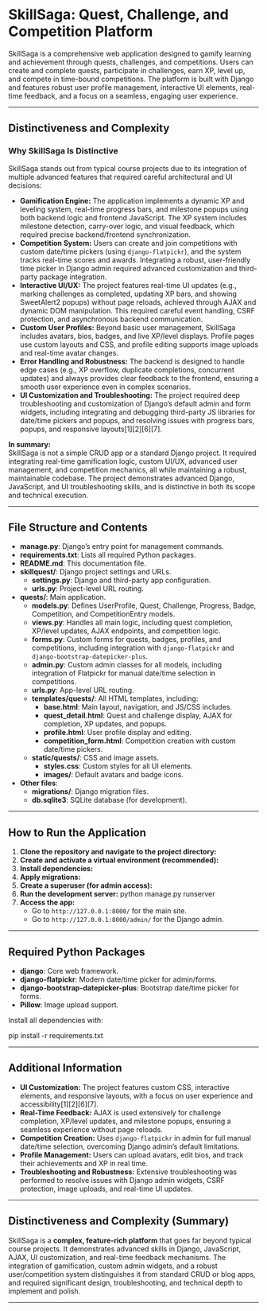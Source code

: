 
# SkillSaga: Quest, Challenge, and Competition Platform

SkillSaga is a comprehensive web application designed to gamify learning and achievement through quests, challenges, and competitions. Users can create and complete quests, participate in challenges, earn XP, level up, and compete in time-bound competitions. The platform is built with Django and features robust user profile management, interactive UI elements, real-time feedback, and a focus on a seamless, engaging user experience.

---

## Distinctiveness and Complexity

### Why SkillSaga Is Distinctive

SkillSaga stands out from typical course projects due to its integration of multiple advanced features that required careful architectural and UI decisions:

- **Gamification Engine:** The application implements a dynamic XP and leveling system, real-time progress bars, and milestone popups using both backend logic and frontend JavaScript. The XP system includes milestone detection, carry-over logic, and visual feedback, which required precise backend/frontend synchronization.
- **Competition System:** Users can create and join competitions with custom date/time pickers (using `django-flatpickr`), and the system tracks real-time scores and awards. Integrating a robust, user-friendly time picker in Django admin required advanced customization and third-party package integration.
- **Interactive UI/UX:** The project features real-time UI updates (e.g., marking challenges as completed, updating XP bars, and showing SweetAlert2 popups) without page reloads, achieved through AJAX and dynamic DOM manipulation. This required careful event handling, CSRF protection, and asynchronous backend communication.
- **Custom User Profiles:** Beyond basic user management, SkillSaga includes avatars, bios, badges, and live XP/level displays. Profile pages use custom layouts and CSS, and profile editing supports image uploads and real-time avatar changes.
- **Error Handling and Robustness:** The backend is designed to handle edge cases (e.g., XP overflow, duplicate completions, concurrent updates) and always provides clear feedback to the frontend, ensuring a smooth user experience even in complex scenarios.
- **UI Customization and Troubleshooting:** The project required deep troubleshooting and customization of Django’s default admin and form widgets, including integrating and debugging third-party JS libraries for date/time pickers and popups, and resolving issues with progress bars, popups, and responsive layouts[1][2][6][7].

**In summary:**  
SkillSaga is not a simple CRUD app or a standard Django project. It required integrating real-time gamification logic, custom UI/UX, advanced user management, and competition mechanics, all while maintaining a robust, maintainable codebase. The project demonstrates advanced Django, JavaScript, and UI troubleshooting skills, and is distinctive in both its scope and technical execution.

---

## File Structure and Contents

- **manage.py**: Django’s entry point for management commands.
- **requirements.txt**: Lists all required Python packages.
- **README.md**: This documentation file.
- **skillquest/**: Django project settings and URLs.
  - **settings.py**: Django and third-party app configuration.
  - **urls.py**: Project-level URL routing.
- **quests/**: Main application.
  - **models.py**: Defines UserProfile, Quest, Challenge, Progress, Badge, Competition, and CompetitionEntry models.
  - **views.py**: Handles all main logic, including quest completion, XP/level updates, AJAX endpoints, and competition logic.
  - **forms.py**: Custom forms for quests, badges, profiles, and competitions, including integration with `django-flatpickr` and `django-bootstrap-datepicker-plus`.
  - **admin.py**: Custom admin classes for all models, including integration of Flatpickr for manual date/time selection in competitions.
  - **urls.py**: App-level URL routing.
  - **templates/quests/**: All HTML templates, including:
    - **base.html**: Main layout, navigation, and JS/CSS includes.
    - **quest_detail.html**: Quest and challenge display, AJAX for completion, XP updates, and popups.
    - **profile.html**: User profile display and editing.
    - **competition_form.html**: Competition creation with custom date/time pickers.
  - **static/quests/**: CSS and image assets.
    - **styles.css**: Custom styles for all UI elements.
    - **images/**: Default avatars and badge icons.
- **Other files**:
  - **migrations/**: Django migration files.
  - **db.sqlite3**: SQLite database (for development).

---

## How to Run the Application

1. **Clone the repository and navigate to the project directory:**
2. **Create and activate a virtual environment (recommended):**
3. **Install dependencies:**
4. **Apply migrations:**
5. **Create a superuser (for admin access):**
6. **Run the development server:**
   python manage.py runserver
7. **Access the app:**
   - Go to `http://127.0.0.1:8000/` for the main site.
   - Go to `http://127.0.0.1:8000/admin/` for the Django admin.
---

## Required Python Packages

- **django**: Core web framework.
- **django-flatpickr**: Modern date/time picker for admin/forms.
- **django-bootstrap-datepicker-plus**: Bootstrap date/time picker for forms.
- **Pillow**: Image upload support.

Install all dependencies with:

pip install -r requirements.txt

---

## Additional Information

- **UI Customization:** The project features custom CSS, interactive elements, and responsive layouts, with a focus on user experience and accessibility[1][2][6][7].
- **Real-Time Feedback:** AJAX is used extensively for challenge completion, XP/level updates, and milestone popups, ensuring a seamless experience without page reloads.
- **Competition Creation:** Uses `django-flatpickr` in admin for full manual date/time selection, overcoming Django admin’s default limitations.
- **Profile Management:** Users can upload avatars, edit bios, and track their achievements and XP in real time.
- **Troubleshooting and Robustness:** Extensive troubleshooting was performed to resolve issues with Django admin widgets, CSRF protection, image uploads, and real-time UI updates.

---

## Distinctiveness and Complexity (Summary)

SkillSaga is a **complex, feature-rich platform** that goes far beyond typical course projects. It demonstrates advanced skills in Django, JavaScript, AJAX, UI customization, and real-time feedback mechanisms. The integration of gamification, custom admin widgets, and a robust user/competition system distinguishes it from standard CRUD or blog apps, and required significant design, troubleshooting, and technical depth to implement and polish.

---

